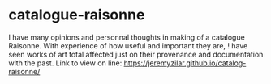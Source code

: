 # catalogue-raisonne

I have many opinions and personnal thoughts in making of a catalogue Raisonne.
With experience of how useful and important they are, ! have seen works of art total affected just on their provenance and documentation with the past.
Link to view on line:
https://jeremyzilar.github.io/catalog-raisonne/
